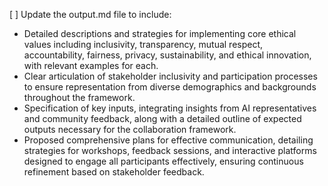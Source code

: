 [ ] Update the output.md file to include:
- Detailed descriptions and strategies for implementing core ethical values including inclusivity, transparency, mutual respect, accountability, fairness, privacy, sustainability, and ethical innovation, with relevant examples for each.
- Clear articulation of stakeholder inclusivity and participation processes to ensure representation from diverse demographics and backgrounds throughout the framework.
- Specification of key inputs, integrating insights from AI representatives and community feedback, along with a detailed outline of expected outputs necessary for the collaboration framework.
- Proposed comprehensive plans for effective communication, detailing strategies for workshops, feedback sessions, and interactive platforms designed to engage all participants effectively, ensuring continuous refinement based on stakeholder feedback.